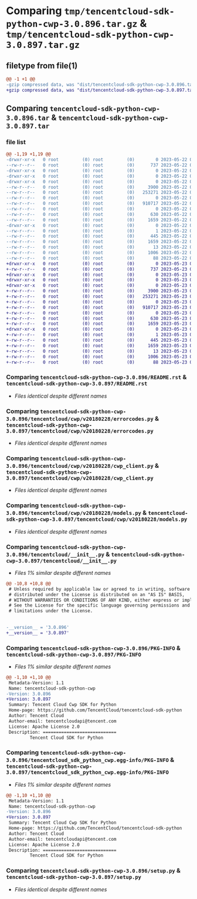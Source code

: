 # Comparing `tmp/tencentcloud-sdk-python-cwp-3.0.896.tar.gz` & `tmp/tencentcloud-sdk-python-cwp-3.0.897.tar.gz`

## filetype from file(1)

```diff
@@ -1 +1 @@
-gzip compressed data, was "dist/tencentcloud-sdk-python-cwp-3.0.896.tar", last modified: Mon May 22 00:20:11 2023, max compression
+gzip compressed data, was "dist/tencentcloud-sdk-python-cwp-3.0.897.tar", last modified: Tue May 23 02:19:43 2023, max compression
```

## Comparing `tencentcloud-sdk-python-cwp-3.0.896.tar` & `tencentcloud-sdk-python-cwp-3.0.897.tar`

### file list

```diff
@@ -1,19 +1,19 @@
-drwxr-xr-x   0 root         (0) root         (0)        0 2023-05-22 00:20:11.000000 tencentcloud-sdk-python-cwp-3.0.896/
--rw-r--r--   0 root         (0) root         (0)      737 2023-05-22 00:20:11.000000 tencentcloud-sdk-python-cwp-3.0.896/README.rst
-drwxr-xr-x   0 root         (0) root         (0)        0 2023-05-22 00:20:11.000000 tencentcloud-sdk-python-cwp-3.0.896/tencentcloud/
-drwxr-xr-x   0 root         (0) root         (0)        0 2023-05-22 00:20:11.000000 tencentcloud-sdk-python-cwp-3.0.896/tencentcloud/cwp/
-drwxr-xr-x   0 root         (0) root         (0)        0 2023-05-22 00:20:11.000000 tencentcloud-sdk-python-cwp-3.0.896/tencentcloud/cwp/v20180228/
--rw-r--r--   0 root         (0) root         (0)     3900 2023-05-22 00:20:11.000000 tencentcloud-sdk-python-cwp-3.0.896/tencentcloud/cwp/v20180228/errorcodes.py
--rw-r--r--   0 root         (0) root         (0)   253271 2023-05-22 00:20:11.000000 tencentcloud-sdk-python-cwp-3.0.896/tencentcloud/cwp/v20180228/cwp_client.py
--rw-r--r--   0 root         (0) root         (0)        0 2023-05-22 00:20:11.000000 tencentcloud-sdk-python-cwp-3.0.896/tencentcloud/cwp/v20180228/__init__.py
--rw-r--r--   0 root         (0) root         (0)   910717 2023-05-22 00:20:11.000000 tencentcloud-sdk-python-cwp-3.0.896/tencentcloud/cwp/v20180228/models.py
--rw-r--r--   0 root         (0) root         (0)        0 2023-05-22 00:20:11.000000 tencentcloud-sdk-python-cwp-3.0.896/tencentcloud/cwp/__init__.py
--rw-r--r--   0 root         (0) root         (0)      630 2023-05-22 00:20:11.000000 tencentcloud-sdk-python-cwp-3.0.896/tencentcloud/__init__.py
--rw-r--r--   0 root         (0) root         (0)     1659 2023-05-22 00:20:11.000000 tencentcloud-sdk-python-cwp-3.0.896/PKG-INFO
-drwxr-xr-x   0 root         (0) root         (0)        0 2023-05-22 00:20:11.000000 tencentcloud-sdk-python-cwp-3.0.896/tencentcloud_sdk_python_cwp.egg-info/
--rw-r--r--   0 root         (0) root         (0)        1 2023-05-22 00:20:11.000000 tencentcloud-sdk-python-cwp-3.0.896/tencentcloud_sdk_python_cwp.egg-info/dependency_links.txt
--rw-r--r--   0 root         (0) root         (0)      445 2023-05-22 00:20:11.000000 tencentcloud-sdk-python-cwp-3.0.896/tencentcloud_sdk_python_cwp.egg-info/SOURCES.txt
--rw-r--r--   0 root         (0) root         (0)     1659 2023-05-22 00:20:11.000000 tencentcloud-sdk-python-cwp-3.0.896/tencentcloud_sdk_python_cwp.egg-info/PKG-INFO
--rw-r--r--   0 root         (0) root         (0)       13 2023-05-22 00:20:11.000000 tencentcloud-sdk-python-cwp-3.0.896/tencentcloud_sdk_python_cwp.egg-info/top_level.txt
--rw-r--r--   0 root         (0) root         (0)     1006 2023-05-22 00:20:11.000000 tencentcloud-sdk-python-cwp-3.0.896/setup.py
--rw-r--r--   0 root         (0) root         (0)       88 2023-05-22 00:20:11.000000 tencentcloud-sdk-python-cwp-3.0.896/setup.cfg
+drwxr-xr-x   0 root         (0) root         (0)        0 2023-05-23 02:19:43.000000 tencentcloud-sdk-python-cwp-3.0.897/
+-rw-r--r--   0 root         (0) root         (0)      737 2023-05-23 02:19:43.000000 tencentcloud-sdk-python-cwp-3.0.897/README.rst
+drwxr-xr-x   0 root         (0) root         (0)        0 2023-05-23 02:19:43.000000 tencentcloud-sdk-python-cwp-3.0.897/tencentcloud/
+drwxr-xr-x   0 root         (0) root         (0)        0 2023-05-23 02:19:43.000000 tencentcloud-sdk-python-cwp-3.0.897/tencentcloud/cwp/
+drwxr-xr-x   0 root         (0) root         (0)        0 2023-05-23 02:19:43.000000 tencentcloud-sdk-python-cwp-3.0.897/tencentcloud/cwp/v20180228/
+-rw-r--r--   0 root         (0) root         (0)     3900 2023-05-23 02:19:43.000000 tencentcloud-sdk-python-cwp-3.0.897/tencentcloud/cwp/v20180228/errorcodes.py
+-rw-r--r--   0 root         (0) root         (0)   253271 2023-05-23 02:19:43.000000 tencentcloud-sdk-python-cwp-3.0.897/tencentcloud/cwp/v20180228/cwp_client.py
+-rw-r--r--   0 root         (0) root         (0)        0 2023-05-23 02:19:43.000000 tencentcloud-sdk-python-cwp-3.0.897/tencentcloud/cwp/v20180228/__init__.py
+-rw-r--r--   0 root         (0) root         (0)   910717 2023-05-23 02:19:43.000000 tencentcloud-sdk-python-cwp-3.0.897/tencentcloud/cwp/v20180228/models.py
+-rw-r--r--   0 root         (0) root         (0)        0 2023-05-23 02:19:43.000000 tencentcloud-sdk-python-cwp-3.0.897/tencentcloud/cwp/__init__.py
+-rw-r--r--   0 root         (0) root         (0)      630 2023-05-23 02:19:43.000000 tencentcloud-sdk-python-cwp-3.0.897/tencentcloud/__init__.py
+-rw-r--r--   0 root         (0) root         (0)     1659 2023-05-23 02:19:43.000000 tencentcloud-sdk-python-cwp-3.0.897/PKG-INFO
+drwxr-xr-x   0 root         (0) root         (0)        0 2023-05-23 02:19:43.000000 tencentcloud-sdk-python-cwp-3.0.897/tencentcloud_sdk_python_cwp.egg-info/
+-rw-r--r--   0 root         (0) root         (0)        1 2023-05-23 02:19:43.000000 tencentcloud-sdk-python-cwp-3.0.897/tencentcloud_sdk_python_cwp.egg-info/dependency_links.txt
+-rw-r--r--   0 root         (0) root         (0)      445 2023-05-23 02:19:43.000000 tencentcloud-sdk-python-cwp-3.0.897/tencentcloud_sdk_python_cwp.egg-info/SOURCES.txt
+-rw-r--r--   0 root         (0) root         (0)     1659 2023-05-23 02:19:43.000000 tencentcloud-sdk-python-cwp-3.0.897/tencentcloud_sdk_python_cwp.egg-info/PKG-INFO
+-rw-r--r--   0 root         (0) root         (0)       13 2023-05-23 02:19:43.000000 tencentcloud-sdk-python-cwp-3.0.897/tencentcloud_sdk_python_cwp.egg-info/top_level.txt
+-rw-r--r--   0 root         (0) root         (0)     1006 2023-05-23 02:19:43.000000 tencentcloud-sdk-python-cwp-3.0.897/setup.py
+-rw-r--r--   0 root         (0) root         (0)       88 2023-05-23 02:19:43.000000 tencentcloud-sdk-python-cwp-3.0.897/setup.cfg
```

### Comparing `tencentcloud-sdk-python-cwp-3.0.896/README.rst` & `tencentcloud-sdk-python-cwp-3.0.897/README.rst`

 * *Files identical despite different names*

### Comparing `tencentcloud-sdk-python-cwp-3.0.896/tencentcloud/cwp/v20180228/errorcodes.py` & `tencentcloud-sdk-python-cwp-3.0.897/tencentcloud/cwp/v20180228/errorcodes.py`

 * *Files identical despite different names*

### Comparing `tencentcloud-sdk-python-cwp-3.0.896/tencentcloud/cwp/v20180228/cwp_client.py` & `tencentcloud-sdk-python-cwp-3.0.897/tencentcloud/cwp/v20180228/cwp_client.py`

 * *Files identical despite different names*

### Comparing `tencentcloud-sdk-python-cwp-3.0.896/tencentcloud/cwp/v20180228/models.py` & `tencentcloud-sdk-python-cwp-3.0.897/tencentcloud/cwp/v20180228/models.py`

 * *Files identical despite different names*

### Comparing `tencentcloud-sdk-python-cwp-3.0.896/tencentcloud/__init__.py` & `tencentcloud-sdk-python-cwp-3.0.897/tencentcloud/__init__.py`

 * *Files 1% similar despite different names*

```diff
@@ -10,8 +10,8 @@
 # Unless required by applicable law or agreed to in writing, software
 # distributed under the License is distributed on an "AS IS" BASIS,
 # WITHOUT WARRANTIES OR CONDITIONS OF ANY KIND, either express or implied.
 # See the License for the specific language governing permissions and
 # limitations under the License.
 
 
-__version__ = '3.0.896'
+__version__ = '3.0.897'
```

### Comparing `tencentcloud-sdk-python-cwp-3.0.896/PKG-INFO` & `tencentcloud-sdk-python-cwp-3.0.897/PKG-INFO`

 * *Files 1% similar despite different names*

```diff
@@ -1,10 +1,10 @@
 Metadata-Version: 1.1
 Name: tencentcloud-sdk-python-cwp
-Version: 3.0.896
+Version: 3.0.897
 Summary: Tencent Cloud Cwp SDK for Python
 Home-page: https://github.com/TencentCloud/tencentcloud-sdk-python
 Author: Tencent Cloud
 Author-email: tencentcloudapi@tencent.com
 License: Apache License 2.0
 Description: ============================
         Tencent Cloud SDK for Python
```

### Comparing `tencentcloud-sdk-python-cwp-3.0.896/tencentcloud_sdk_python_cwp.egg-info/PKG-INFO` & `tencentcloud-sdk-python-cwp-3.0.897/tencentcloud_sdk_python_cwp.egg-info/PKG-INFO`

 * *Files 1% similar despite different names*

```diff
@@ -1,10 +1,10 @@
 Metadata-Version: 1.1
 Name: tencentcloud-sdk-python-cwp
-Version: 3.0.896
+Version: 3.0.897
 Summary: Tencent Cloud Cwp SDK for Python
 Home-page: https://github.com/TencentCloud/tencentcloud-sdk-python
 Author: Tencent Cloud
 Author-email: tencentcloudapi@tencent.com
 License: Apache License 2.0
 Description: ============================
         Tencent Cloud SDK for Python
```

### Comparing `tencentcloud-sdk-python-cwp-3.0.896/setup.py` & `tencentcloud-sdk-python-cwp-3.0.897/setup.py`

 * *Files identical despite different names*

